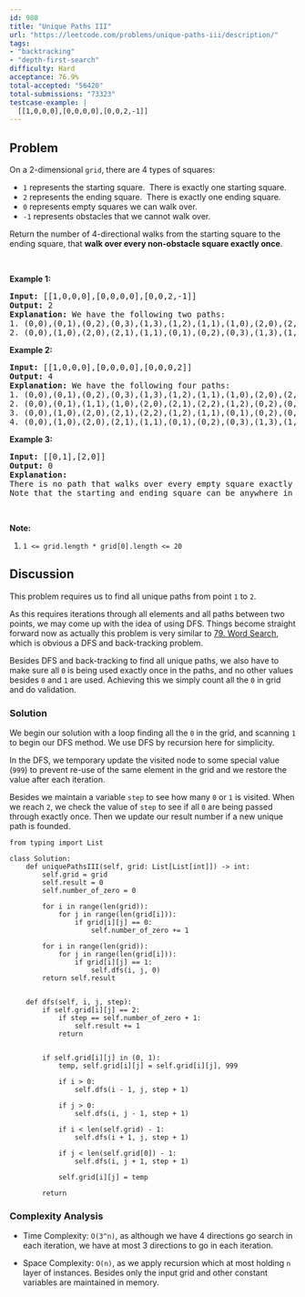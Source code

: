```yaml
---
id: 980
title: "Unique Paths III"
url: "https://leetcode.com/problems/unique-paths-iii/description/"
tags:
- "backtracking"
- "depth-first-search"
difficulty: Hard
acceptance: 76.9%
total-accepted: "56420"
total-submissions: "73323"
testcase-example: |
  [[1,0,0,0],[0,0,0,0],[0,0,2,-1]]
---
```


## Problem

<p>On a 2-dimensional&nbsp;<code>grid</code>, there are 4 types of squares:</p>

<ul>
	<li><code>1</code> represents the starting square.&nbsp; There is exactly one starting square.</li>
	<li><code>2</code> represents the ending square.&nbsp; There is exactly one ending square.</li>
	<li><code>0</code> represents empty squares we can walk over.</li>
	<li><code>-1</code> represents obstacles that we cannot walk over.</li>
</ul>

<p>Return the number of 4-directional walks&nbsp;from the starting square to the ending square, that <strong>walk over every non-obstacle square&nbsp;exactly once</strong>.</p>

<p>&nbsp;</p>

<div>
<p><strong>Example 1:</strong></p>

<pre>
<strong>Input: </strong><span id="example-input-1-1">[[1,0,0,0],[0,0,0,0],[0,0,2,-1]]</span>
<strong>Output: </strong><span id="example-output-1">2</span>
<strong>Explanation: </strong>We have the following two paths: 
1. (0,0),(0,1),(0,2),(0,3),(1,3),(1,2),(1,1),(1,0),(2,0),(2,1),(2,2)
2. (0,0),(1,0),(2,0),(2,1),(1,1),(0,1),(0,2),(0,3),(1,3),(1,2),(2,2)</pre>

<div>
<p><strong>Example 2:</strong></p>

<pre>
<strong>Input: </strong><span id="example-input-2-1">[[1,0,0,0],[0,0,0,0],[0,0,0,2]]</span>
<strong>Output: </strong><span id="example-output-2">4</span>
<strong>Explanation: </strong>We have the following four paths: 
1. (0,0),(0,1),(0,2),(0,3),(1,3),(1,2),(1,1),(1,0),(2,0),(2,1),(2,2),(2,3)
2. (0,0),(0,1),(1,1),(1,0),(2,0),(2,1),(2,2),(1,2),(0,2),(0,3),(1,3),(2,3)
3. (0,0),(1,0),(2,0),(2,1),(2,2),(1,2),(1,1),(0,1),(0,2),(0,3),(1,3),(2,3)
4. (0,0),(1,0),(2,0),(2,1),(1,1),(0,1),(0,2),(0,3),(1,3),(1,2),(2,2),(2,3)</pre>

<div>
<p><strong>Example 3:</strong></p>

<pre>
<strong>Input: </strong><span id="example-input-3-1">[[0,1],[2,0]]</span>
<strong>Output: </strong><span id="example-output-3">0</span>
<strong>Explanation: </strong>
There is no path that walks over every empty square exactly once.
Note that the starting and ending square can be anywhere in the grid.
</pre>
</div>
</div>
</div>

<p>&nbsp;</p>

<p><strong>Note:</strong></p>

<ol>
	<li><code>1 &lt;= grid.length * grid[0].length &lt;= 20</code></li>
</ol>

## Discussion

This problem requires us to find all unique paths from point `1` to `2`.

As this requires iterations through all elements and all paths between two
points, we may come up with the idea of using DFS. Things become straight
forward now as actually this problem is very similar to
[79. Word Search](../79_word-search), which is obvious a DFS and back-tracking
problem.

Besides DFS and back-tracking to find all unique paths, we also have to make
sure all `0` is being used exactly once in the paths, and no other values
besides `0` and `1` are used. Achieving this we simply count all the `0` in grid
and do validation.

### Solution

We begin our solution with a loop finding all the `0` in the grid, and scanning
`1` to begin our DFS method. We use DFS by recursion here for simplicity.

In the DFS, we temporary update the visited node to some special value (`999`)
to prevent re-use of the same element in the grid and we restore the value after
each iteration.

Besides we maintain a variable `step` to see how many `0` or `1` is visited.
When we reach `2`, we check the value of `step` to see if all `0`
are being passed through exactly once. Then we update our result number if
a new unique path is founded.

```py3
from typing import List

class Solution:
    def uniquePathsIII(self, grid: List[List[int]]) -> int:
        self.grid = grid
        self.result = 0
        self.number_of_zero = 0

        for i in range(len(grid)):
            for j in range(len(grid[i])):
                if grid[i][j] == 0:
                    self.number_of_zero += 1

        for i in range(len(grid)):
            for j in range(len(grid[i])):
                if grid[i][j] == 1:
                    self.dfs(i, j, 0)
        return self.result


    def dfs(self, i, j, step):
        if self.grid[i][j] == 2:
            if step == self.number_of_zero + 1:
                self.result += 1
            return


        if self.grid[i][j] in (0, 1):
            temp, self.grid[i][j] = self.grid[i][j], 999

            if i > 0:
                self.dfs(i - 1, j, step + 1)

            if j > 0:
                self.dfs(i, j - 1, step + 1)

            if i < len(self.grid) - 1:
                self.dfs(i + 1, j, step + 1)

            if j < len(self.grid[0]) - 1:
                self.dfs(i, j + 1, step + 1)

            self.grid[i][j] = temp

        return
```

### Complexity Analysis

- Time Complexity: `O(3^n)`, as although we have 4 directions go search in each
  iteration, we have at most 3 directions to go in each iteration.

- Space Complexity: `O(n)`, as we apply recursion which at most holding `n`
  layer of instances. Besides only the input grid and other constant variables
  are maintained in memory.
